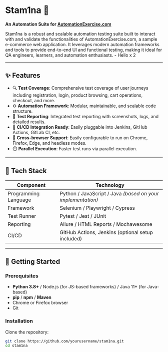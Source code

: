 # Stam1na 🚀

**An Automation Suite for [AutomationExercise.com](https://www.automationexercise.com)**

Stam1na is a robust and scalable automation testing suite built to interact with and validate the functionalities of AutomationExercise.com, a sample e-commerce web application. It leverages modern automation frameworks and tools to provide end-to-end UI and functional testing, making it ideal for QA engineers, learners, and automation enthusiasts. - Hello x 2

---

## ✨ Features

- 🔍 **Test Coverage**: Comprehensive test coverage of user journeys including registration, login, product browsing, cart operations, checkout, and more.
- ⚙️ **Automation Framework**: Modular, maintainable, and scalable code structure.
- 🧪 **Test Reporting**: Integrated test reporting with screenshots, logs, and detailed results.
- 🔁 **CI/CD Integration Ready**: Easily pluggable into Jenkins, GitHub Actions, GitLab CI, etc.
- 🧰 **Cross-browser Support**: Easily configurable to run on Chrome, Firefox, Edge, and headless modes.
- ⏱️ **Parallel Execution**: Faster test runs via parallel execution.

---

## 🧱 Tech Stack

| Component            | Technology                                                  |
| -------------------- | ----------------------------------------------------------- |
| Programming Language | Python / JavaScript / Java _(based on your implementation)_ |
| Framework            | Selenium / Playwright / Cypress                             |
| Test Runner          | Pytest / Jest / JUnit                                       |
| Reporting            | Allure / HTML Reports / Mochawesome                         |
| CI/CD                | GitHub Actions, Jenkins (optional setup included)           |

---

## 🚀 Getting Started

### Prerequisites

- **Python 3.8+** / Node.js (for JS-based frameworks) / Java 11+ (for Java-based)
- **pip** / **npm** / **Maven**
- Chrome or Firefox browser
- Git

### Installation

Clone the repository:

```bash
git clone https://github.com/yourusername/stam1na.git
cd stam1na
```
